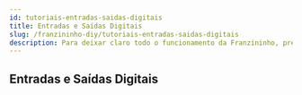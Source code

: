 ```yaml
---
id: tutoriais-entradas-saidas-digitais
title: Entradas e Saídas Digitais
slug: /franzininho-diy/tutoriais-entradas-saidas-digitais
description: Para deixar claro todo o funcionamento da Franzininho, precisamos conhecer um pouco dos componentes que compõem o projeto, assim poderemos fazer mudanças e aprimorar ainda mais este projeto.
---
```


## Entradas e Saídas Digitais
